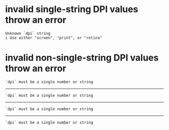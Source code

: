 # invalid single-string DPI values throw an error

    Unknown `dpi` string
    i Use either "screen", "print", or "retina"

# invalid non-single-string DPI values throw an error

    `dpi` must be a single number or string

---

    `dpi` must be a single number or string

---

    `dpi` must be a single number or string

---

    `dpi` must be a single number or string

